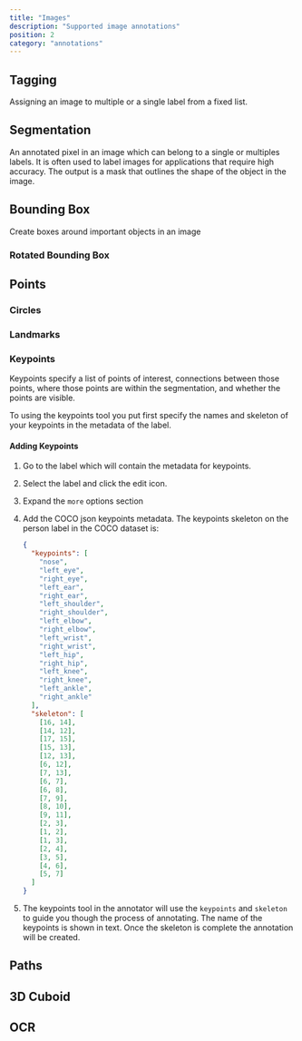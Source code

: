 ```yaml
---
title: "Images"
description: "Supported image annotations"
position: 2
category: "annotations"
---
```


## Tagging

Assigning an image to multiple or a single label from a fixed list.

## Segmentation

An annotated pixel in an image which can belong to a single or multiples labels.
It is often used to label images for applications that require high accuracy.
The output is a mask that outlines the shape of the object in the image.

## Bounding Box

Create boxes around important objects in an image

### Rotated Bounding Box

## Points

### Circles

### Landmarks

### Keypoints

Keypoints specify a list of points of interest, connections between those
points, where those points are within the segmentation, and whether the points
are visible.

To using the keypoints tool you put first specify the names and skeleton of your
keypoints in the metadata of the label.

#### Adding Keypoints

1. Go to the label which will contain the metadata for keypoints.
2. Select the label and click the edit icon.
3. Expand the `more` options section
4. Add the COCO json keypoints metadata. The keypoints skeleton on the person
   label in the COCO dataset is:

   ```json
   {
     "keypoints": [
       "nose",
       "left_eye",
       "right_eye",
       "left_ear",
       "right_ear",
       "left_shoulder",
       "right_shoulder",
       "left_elbow",
       "right_elbow",
       "left_wrist",
       "right_wrist",
       "left_hip",
       "right_hip",
       "left_knee",
       "right_knee",
       "left_ankle",
       "right_ankle"
     ],
     "skeleton": [
       [16, 14],
       [14, 12],
       [17, 15],
       [15, 13],
       [12, 13],
       [6, 12],
       [7, 13],
       [6, 7],
       [6, 8],
       [7, 9],
       [8, 10],
       [9, 11],
       [2, 3],
       [1, 2],
       [1, 3],
       [2, 4],
       [3, 5],
       [4, 6],
       [5, 7]
     ]
   }
   ```

5. The keypoints tool in the annotator will use the `keypoints` and `skeleton`
   to guide you though the process of annotating. The name of the keypoints is
   shown in text. Once the skeleton is complete the annotation will be created.

## Paths

## 3D Cuboid

## OCR
